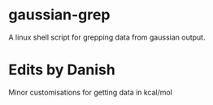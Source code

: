 # gaussian-grep
A linux shell script for grepping data from gaussian output.

# Edits by Danish
Minor customisations for getting data in kcal/mol
